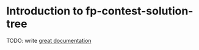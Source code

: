 # Introduction to fp-contest-solution-tree

TODO: write [great documentation](http://jacobian.org/writing/what-to-write/)
